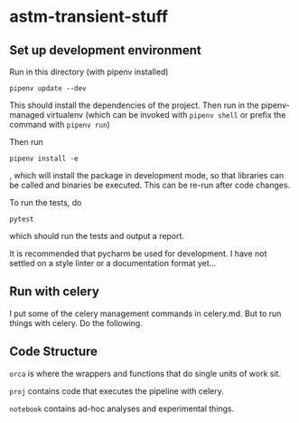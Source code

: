 # astm-transient-stuff
## Set up development environment
Run in this directory (with pipenv installed)
```
pipenv update --dev
```
This should install the dependencies of the project. Then run in the pipenv-managed virtualenv
(which can be invoked with `pipenv shell` or prefix the command with `pipenv run`)

Then run
```
pipenv install -e
```
, which will install the package in development mode, so that libraries can be called and
binaries be executed. This can be re-run after code changes.

To run the tests, do
```
pytest
```
which should run the tests and output a report.

It is recommended that pycharm be used for development. I have not settled on a
style linter or a documentation format yet...

## Run with celery
I put some of the celery management commands in celery.md. But to run things with
celery. Do the following.

## Code Structure
`orca` is where the wrappers and functions that do single units of work sit.

`proj` contains code that executes the pipeline with celery.

`notebook` contains ad-hoc analyses and experimental things.
